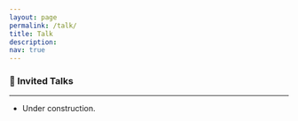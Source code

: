 ```yaml
---
layout: page
permalink: /talk/
title: Talk
description: 
nav: true
---
```


<h3>🎤 Invited Talks</h3>
<hr/>
<ul>
<li>Under construction.</li>
</ul>
